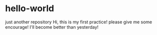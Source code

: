 # hello-world
just another repository
Hi, this is my first practice! please give me some encourage! I'll become better than yesterday!
